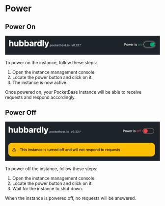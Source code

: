 # Power

## Power On

![](2024-10-06-14-32-38.png)

To power on the instance, follow these steps:

1. Open the instance management console.
2. Locate the power button and click on it.
3. The instance is now active.

Once powered on, your PocketBase instance will be able to receive requests and respond accordingly.

## Power Off

![](2024-10-06-14-32-05.png)

To power off the instance, follow these steps:

1. Open the instance management console.
2. Locate the power button and click on it.
3. Wait for the instance to shut down.

When the instance is powered off, no requests will be answered.
